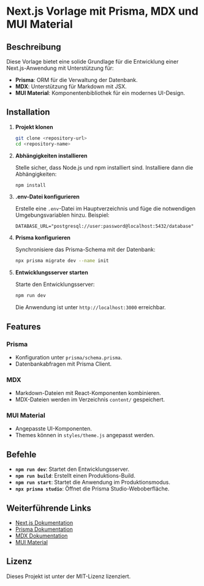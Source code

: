 # Next.js Vorlage mit Prisma, MDX und MUI Material

## Beschreibung
Diese Vorlage bietet eine solide Grundlage für die Entwicklung einer Next.js-Anwendung mit Unterstützung für:

- **Prisma**: ORM für die Verwaltung der Datenbank.
- **MDX**: Unterstützung für Markdown mit JSX.
- **MUI Material**: Komponentenbibliothek für ein modernes UI-Design.

## Installation

1. **Projekt klonen**

   ```bash
   git clone <repository-url>
   cd <repository-name>
   ```

2. **Abhängigkeiten installieren**

   Stelle sicher, dass Node.js und npm installiert sind. Installiere dann die Abhängigkeiten:

   ```bash
   npm install
   ```

3. **.env-Datei konfigurieren**

   Erstelle eine `.env`-Datei im Hauptverzeichnis und füge die notwendigen Umgebungsvariablen hinzu. Beispiel:

   ```env
   DATABASE_URL="postgresql://user:password@localhost:5432/database"
   ```

4. **Prisma konfigurieren**

   Synchronisiere das Prisma-Schema mit der Datenbank:

   ```bash
   npx prisma migrate dev --name init
   ```

5. **Entwicklungsserver starten**

   Starte den Entwicklungsserver:

   ```bash
   npm run dev
   ```

   Die Anwendung ist unter `http://localhost:3000` erreichbar.

## Features

### Prisma
- Konfiguration unter `prisma/schema.prisma`.
- Datenbankabfragen mit Prisma Client.

### MDX
- Markdown-Dateien mit React-Komponenten kombinieren.
- MDX-Dateien werden im Verzeichnis `content/` gespeichert.

### MUI Material
- Angepasste UI-Komponenten.
- Themes können in `styles/theme.js` angepasst werden.

## Befehle

- **`npm run dev`**: Startet den Entwicklungsserver.
- **`npm run build`**: Erstellt einen Produktions-Build.
- **`npm run start`**: Startet die Anwendung im Produktionsmodus.
- **`npx prisma studio`**: Öffnet die Prisma Studio-Weboberfläche.


## Weiterführende Links
- [Next.js Dokumentation](https://nextjs.org/docs)
- [Prisma Dokumentation](https://www.prisma.io/docs)
- [MDX Dokumentation](https://mdxjs.com/)
- [MUI Material](https://mui.com/)

## Lizenz
Dieses Projekt ist unter der MIT-Lizenz lizenziert.
